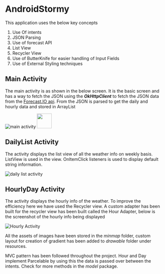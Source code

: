 # AndroidStormy

This application uses the below key concepts

1. Use Of intents
2. JSON Parsing 
3. Use of forecast API
4. List View
5. Recycler View
6. Use of ButterKnife for easier handling of Input Fields
7. Use of External Styling techniques

Main Activity
--------------

The main activity is as shown in the below screen. It is the basic screen and has a way to fetch the JSON using the **_OkHttpClient_**
to fetch the JSON data from the [Forecast.IO api](http://forecast.io/#/f/40.7142,-74.0064). From the JSON is parsed to get the 
daily and hourly data and stored in ArrayList

![main activity](https://cloud.githubusercontent.com/assets/2250200/13722209/9268d338-e80b-11e5-92c5-529e97ed4214.png)
<img src="https://github.com/favicon.ico" width="48">

DailyList Activity
------------------

The activity displays the list view of all the weather info on weekly basis. ListView is used in the view. OnItemClick listeners 
is used to display default string information.

![daily list activity](https://cloud.githubusercontent.com/assets/2250200/13722210/957b8b24-e80b-11e5-8414-d3b743d6489c.png)

HourlyDay Activity
------------------

The activity displays the hourly info of the weather. To improve the efficiency here we have used the Recycler view. A custom 
adapter has been built for the recycler view has been built called the Hour Adapter, below is the screenshot of the 
hourly info being displayed

![Hourly Activity](https://cloud.githubusercontent.com/assets/2250200/13722211/968df8e4-e80b-11e5-91f2-08532c9b3e23.png)

All the assets of images have been stored in the _minmap_ folder, custom layout for creation of gradient has been added to 
_drawable_ folder under resources. 

MVC pattern has been followed throughout the project. Hour and Day implement Parcelable by using this the data is passed 
over between the intents. Check for more methods in the _model_ package.

